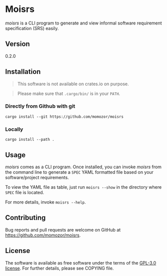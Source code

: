 # Moisrs

*moisrs* is a CLI program to generate and view informal software requirement
specification (SRS) easily.


## Version

0.2.0


## Installation

> This software is not available on crates.io on purpose.

> Please make sure that `.cargo/bin/` is in your `PATH`.

### Directly from Github with git

`cargo install --git https://github.com/momozor/moisrs`

### Locally

`cargo install --path .`


## Usage

*moisrs* comes as a CLI program.
Once installed, you can invoke *moisrs* from the command line to generate a
`SPEC` YAML formatted file based on your software/project requirements.

To view the YAML file as table, just run `moisrs --show` in the directory
where `SPEC` file is located.

For more details, invoke `moisrs --help`.


## Contributing

Bug reports and pull requests are welcome on GitHub
at https://github.com/momozor/moisrs.


## License

The software is available as free software under the terms of
the [GPL-3.0 license](https://www.gnu.org/licenses/gpl-3.0.en.html).
For further details, please see COPYING file.
